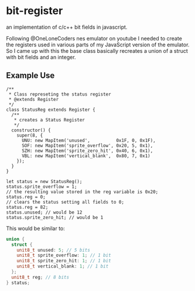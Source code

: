 # bit-register
an implementation of c/c++ bit fields in javascript.

Following @OneLoneCoders nes emulator on youtube I needed to create the registers used in various parts of my JavaScript version of the emulator.
So I came up with this the base class basically recreates a union of a struct with bit fields and an integer.

## Example Use
```JS
/**
 * Class represeting the status register
 * @extends Register
 */
class StatusReg extends Register {  
  /**
   * creates a Status Register
   */
  constructor() {
    super(8, {
      UNU: new MapItem('unused',          0x1F, 0, 0x1F),
      SOF: new MapItem('sprite_overflow', 0x20, 5, 0x1),
      SZH: new MapItem('sprite_zero_hit', 0x40, 6, 0x1),
      VBL: new MapItem('vertical_blank',  0x80, 7, 0x1)
    });
  }
}

let status = new StatusReg();
status.sprite_overflow = 1;
// the resulting value stored in the reg variable is 0x20;
status.reg = 0;
// clears the status setting all fields to 0;
status.reg = 82;
status.unused; // would be 12 
status.sprite_zero_hit; // would be 1
```
This would be similar to:
```c++
union {
  struct {
    unit8_t unused: 5; // 5 bits
    unit8_t sprite_overflow: 1; // 1 bit
    unit8_t sprite_zero_hit: 1; // 1 bit
    unit8_t vertical_blank: 1; // 1 bit
  };
  unit8_t reg; // 8 bits
} status;
```
